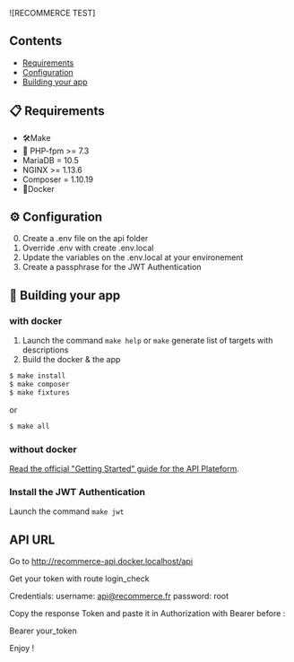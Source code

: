![RECOMMERCE TEST]

## Contents
-   [Requirements](#-requirements)
-   [Configuration](#-configuration)
-   [Building your app](#-building-your-app)


## 📋 Requirements
- 🛠Make
- :elephant: PHP-fpm >= 7.3 
- MariaDB = 10.5
- NGINX >= 1.13.6
- Composer = 1.10.19
- 🐳Docker

## :gear: Configuration
0. Create a .env file on the api folder
1. Override .env with create .env.local 
2. Update the variables on the .env.local at your environement 
3. Create a passphrase for the JWT Authentication


## 🎉 Building your app  

### with docker
1. Launch the command  `make help` or `make` generate list of targets with descriptions
2. Build the docker & the app

``` bash
$ make install
$ make composer
$ make fixtures
```

or

``` bash
$ make all
```

### without docker
[Read the official "Getting Started" guide for the API Plateform](https://api-platform.com/docs/distribution/#using-symfony-flex-and-composer-advanced-users).

### Install the JWT Authentication
Launch the command `make jwt`

## API URL

Go to http://recommerce-api.docker.localhost/api

Get your token with route login_check

Credentials:
username: api@recommerce.fr
password: root

Copy the response Token and paste it in Authorization with Bearer before :

Bearer your_token



Enjoy !
